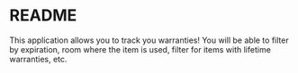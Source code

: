 # README

This application allows you to track you warranties! You will be able to filter by expiration, room where the item is used, filter for items with lifetime warranties, etc.
